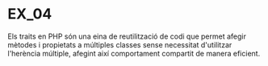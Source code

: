 # EX_04

Els traits en PHP són una eina de reutilització de codi que permet afegir mètodes i propietats a múltiples classes sense necessitat d'utilitzar l'herència múltiple, afegint així comportament compartit de manera eficient.